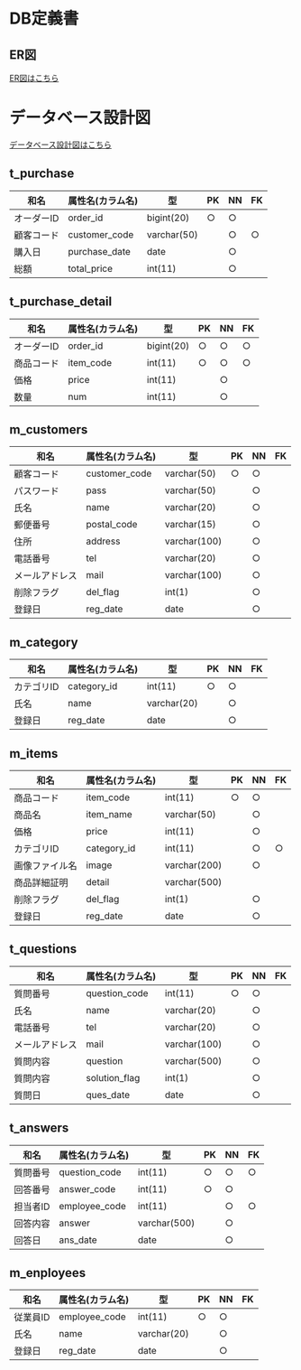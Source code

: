 # DB定義書
## ER図
[ER図はこちら](https://github.com/Aso2001026/2021sys-design/blob/main/md/original/DB/ER%E5%9B%B3.md)

# データベース設計図
[データベース設計図はこちら](https://github.com/Aso2001026/2021sys-design/blob/main/md/original/DB/DB%E8%A8%AD%E8%A8%88%E5%9B%B3.md)

## t_purchase

|和名|属性名(カラム名)|型|PK|NN|FK|
|---|-----|--|--|--|--|
|オーダーID|order_id|bigint(20)|○|○||
|顧客コード|customer_code|varchar(50)||○|○|
|購入日|purchase_date|date||○||
|総額|total_price|int(11)||○||

## t_purchase_detail

|和名|属性名(カラム名)|型|PK|NN|FK|
|---|-----|--|--|--|--|
|オーダーID|order_id|bigint(20) |○|○|○|
|商品コード|item_code|int(11)|○|○|○|
|価格|price|int(11)||○||
|数量|num|int(11)||○||

## m_customers

|和名|属性名(カラム名)|型|PK|NN|FK|
|---|-----|--|--|--|--|
|顧客コード|customer_code|varchar(50)|○|○||
|パスワード|pass|varchar(50)||○||
|氏名|name|varchar(20)||○||
|郵便番号|postal_code|varchar(15)||○|| 
|住所|address|varchar(100)||○||
|電話番号|tel|varchar(20)||○||
|メールアドレス|mail|varchar(100)||○||
|削除フラグ|del_flag|int(1)||○||
|登録日|reg_date|date||○||

## m_category

|和名|属性名(カラム名)|型|PK|NN|FK|
|---|-----|--|--|--|--|
|カテゴリID|category_id|int(11)|○|○||
|氏名|name|varchar(20)||○||
|登録日|reg_date|date||○||

## m_items

|和名|属性名(カラム名)|型|PK|NN|FK|
|---|-----|--|--|--|--|
|商品コード|item_code|int(11)|○|○||
|商品名|item_name|varchar(50)||○||
|価格|price|int(11)||○||
|カテゴリID|category_id|int(11)||○|○|
|画像ファイル名|image|varchar(200)||○||
|商品詳細証明|detail|varchar(500)||||
|削除フラグ|del_flag|int(1)||○||
|登録日|reg_date|date||○||

## t_questions

|和名|属性名(カラム名)|型|PK|NN|FK|
|---|-----|--|--|--|--|
|質問番号|question_code|int(11)|○|○||
|氏名|name|varchar(20)||○||
|電話番号|tel|varchar(20)||○||
|メールアドレス|mail|varchar(100)||○||
|質問内容|question|varchar(500)||○||
|質問内容|solution_flag|int(1)||○||
|質問日|ques_date|date||○||

## t_answers

|和名|属性名(カラム名)|型|PK|NN|FK|
|---|-----|--|--|--|--|
|質問番号|question_code|int(11)|○|○|○|
|回答番号|answer_code|int(11)|○|○||
|担当者ID|employee_code|int(11)||○|○|
|回答内容|answer|varchar(500)||○||
|回答日|ans_date|date||○||

## m_enployees
|和名|属性名(カラム名)|型|PK|NN|FK|
|---|-----|--|--|--|--|
|従業員ID|employee_code|int(11)|○|○||
|氏名|name|varchar(20)||○||
|登録日|reg_date|date||○||
